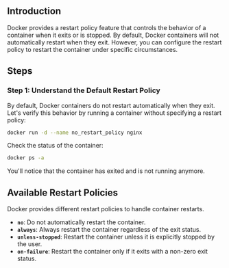## Introduction

Docker provides a restart policy feature that controls the behavior of a container when it exits or is stopped. By default, Docker containers will not automatically restart when they exit. However, you can configure the restart policy to restart the container under specific circumstances.

## Steps

### **Step 1: Understand the Default Restart Policy**

By default, Docker containers do not restart automatically when they exit. Let's verify this behavior by running a container without specifying a restart policy:

```bash
docker run -d --name no_restart_policy nginx
```

Check the status of the container:

```bash
docker ps -a
```

You'll notice that the container has exited and is not running anymore.

## **Available Restart Policies**

Docker provides different restart policies to handle container restarts. 

- **`no`**: Do not automatically restart the container.
- **`always`**: Always restart the container regardless of the exit status.
- **`unless-stopped`**: Restart the container unless it is explicitly stopped by the user.
- **`on-failure`**: Restart the container only if it exits with a non-zero exit status.